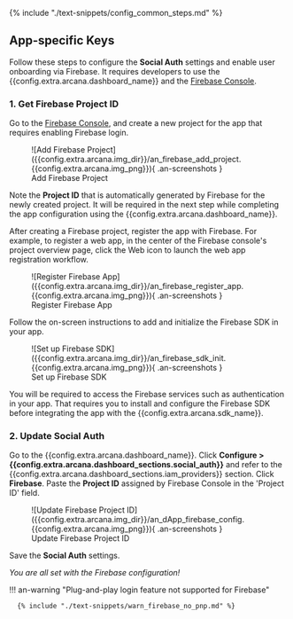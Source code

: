 {% include "./text-snippets/config_common_steps.md" %}

## App-specific Keys

Follow these steps to configure the **Social Auth** settings and enable user onboarding via Firebase. It requires developers to use the {{config.extra.arcana.dashboard_name}} and the [Firebase Console](https://console.firebase.google.com/).

### 1. Get Firebase Project ID

Go to the [Firebase Console](https://console.firebase.google.com), and create a new project for the app that requires enabling Firebase login.

<figure markdown="span">
  ![Add Firebase Project]({{config.extra.arcana.img_dir}}/an_firebase_add_project.{{config.extra.arcana.img_png}}){ .an-screenshots }
  <figcaption>Add Firebase Project</figcaption>
</figure>

Note the **Project ID** that is automatically generated by Firebase for the newly created project. It will be required in the next step while completing the app configuration using the {{config.extra.arcana.dashboard_name}}.

After creating a Firebase project, register the app with Firebase. For example, to register a web app, in the center of the Firebase console's project overview page, click the Web icon to launch the web app registration workflow. 

<figure markdown="span">
  ![Register Firebase App]({{config.extra.arcana.img_dir}}/an_firebase_register_app.{{config.extra.arcana.img_png}}){ .an-screenshots }
  <figcaption>Register Firebase App</figcaption>
</figure>

Follow the on-screen instructions to add and initialize the Firebase SDK in your app.

<figure markdown="span">
  ![Set up Firebase SDK]({{config.extra.arcana.img_dir}}/an_firebase_sdk_init.{{config.extra.arcana.img_png}}){ .an-screenshots }
  <figcaption>Set up Firebase SDK</figcaption>
</figure>

You will be required to access the Firebase services such as authentication in your app. That requires you to install and configure the Firebase SDK before integrating the app with the {{config.extra.arcana.sdk_name}}.

### 2. Update Social Auth

Go to the {{config.extra.arcana.dashboard_name}}. Click **Configure > {{config.extra.arcana.dashboard_sections.social_auth}}** and refer to the {{config.extra.arcana.dashboard_sections.iam_providers}} section. Click **Firebase**. Paste the **Project ID** assigned by Firebase Console in the 'Project ID' field. 

<figure markdown="span">
  ![Update Firebase Project ID]({{config.extra.arcana.img_dir}}/an_dApp_firebase_config.{{config.extra.arcana.img_png}}){ .an-screenshots }
  <figcaption>Update Firebase Project ID</figcaption>
</figure>

Save the **Social Auth** settings. 

*You are all set with the Firebase configuration!*

!!! an-warning "Plug-and-play login feature not supported for Firebase"

      {% include "./text-snippets/warn_firebase_no_pnp.md" %}
